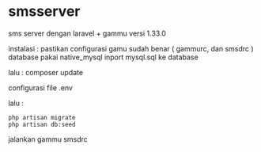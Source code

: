 # smsserver
sms server dengan laravel + gammu  versi 1.33.0

instalasi :
pastikan configurasi gamu sudah benar ( gammurc, dan smsdrc ) database pakai native_mysql
inport mysql.sql ke database

lalu :
    composer update
    
configurasi file .env

lalu :

    php artisan migrate
    php artisan db:seed
    
jalankan gammu smsdrc 



